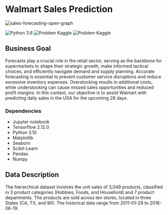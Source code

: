 # Walmart Sales Prediction

![sales-forecasting-open-graph](https://github.com/Chinghsiaochen/Walmart-Sales-Predict/assets/104823654/ec29a509-01ce-40ed-83ab-bb4afbc03075)

![Python 3.6](https://img.shields.io/badge/Python-3.10-brightgreen.svg)    ![Problem Kaggle](https://img.shields.io/badge/Problem-Vision-blue.svg)     ![Problem Kaggle](https://img.shields.io/badge/Data-Kaggle-orange.svg)

## Business Goal
Forecasts play a crucial role in the retail sector, serving as the backbone for supermarkets to shape their strategic growth, make informed tactical choices, and efficiently navigate demand and supply planning. Accurate forecasting is essential to prevent customer service disruptions and reduce excessive inventory expenses. Overstocking results in additional costs, while understocking can cause missed sales opportunities and reduced profit margins. In this context, our objective is to assist Walmart with predicting daily sales in the USA for the upcoming 28 days.

### Dependencies
- Jupyter notebook
- Tensorflow 2.12.0
- Python 3.10
- Matplotlib
- Seaborn
- Scikit-Learn
- Pandas
- Numpy

## Data Description
The hierarchical dataset involves the unit sales of 3,049 products, classified in 3 product categories (Hobbies, Foods, and Household) and 7 product departments. The products are sold across ten stores, located in three States (CA, TX, and WI). The historical data range from 2011-01-29 to 2016-06-19.
